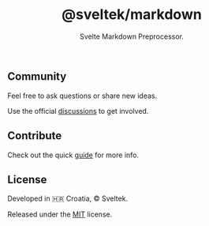 <h1 align="center">@sveltek/markdown</h1>

<p align="center">Svelte Markdown Preprocessor.</p>

<br>

## Community

Feel free to ask questions or share new ideas.

Use the official [discussions](https://github.com/sveltek/markdown/discussions) to get involved.

## Contribute

Check out the quick [guide](https://github.com/sveltek/markdown/blob/main/.github/CONTRIBUTING.md) for more info.

## License

Developed in 🇭🇷 Croatia, © Sveltek.

Released under the [MIT](LICENSE.txt) license.
